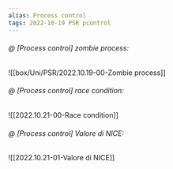 ```yaml
---
alias: Process control
tags: 2022-10-19 PSR pcontrol
---
```


###### @ [Process control] zombie process:
![[box/Uni/PSR/2022.10.19-00-Zombie process]]

###### @ [Process control] race condition:
![[2022.10.21-00-Race condition]]

###### @ [Process control] Valore di NICE:
![[2022.10.21-01-Valore di NICE]]